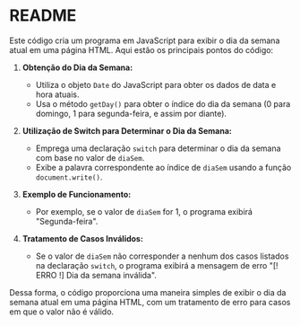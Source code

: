 # README

Este código cria um programa em JavaScript para exibir o dia da semana atual em uma página HTML. Aqui estão os principais pontos do código:

1. **Obtenção do Dia da Semana:**
   - Utiliza o objeto `Date` do JavaScript para obter os dados de data e hora atuais.
   - Usa o método `getDay()` para obter o índice do dia da semana (0 para domingo, 1 para segunda-feira, e assim por diante).

2. **Utilização de Switch para Determinar o Dia da Semana:**
   - Emprega uma declaração `switch` para determinar o dia da semana com base no valor de `diaSem`.
   - Exibe a palavra correspondente ao índice de `diaSem` usando a função `document.write()`.

3. **Exemplo de Funcionamento:**
   - Por exemplo, se o valor de `diaSem` for 1, o programa exibirá "Segunda-feira".

4. **Tratamento de Casos Inválidos:**
   - Se o valor de `diaSem` não corresponder a nenhum dos casos listados na declaração `switch`, o programa exibirá a mensagem de erro "[! ERRO !] Dia da semana inválida".

Dessa forma, o código proporciona uma maneira simples de exibir o dia da semana atual em uma página HTML, com um tratamento de erro para casos em que o valor não é válido.